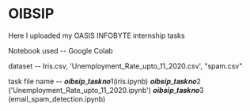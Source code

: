 # OIBSIP
Here I uploaded my OASIS INFOBYTE internship tasks 

Notebook used -- Google Colab

dataset -- Iris.csv, 'Unemployment_Rate_upto_11_2020.csv', "spam.csv"

task file name -- 𝒐𝒊𝒃𝒔𝒊𝒑_𝒕𝒂𝒔𝒌𝒏𝒐1(iris.ipynb)
                  𝒐𝒊𝒃𝒔𝒊𝒑_𝒕𝒂𝒔𝒌𝒏𝒐2 ('Unemployment_Rate_upto_11_2020.ipynb')
                  𝒐𝒊𝒃𝒔𝒊𝒑_𝒕𝒂𝒔𝒌𝒏𝒐3 (email_spam_detection.ipynb)

